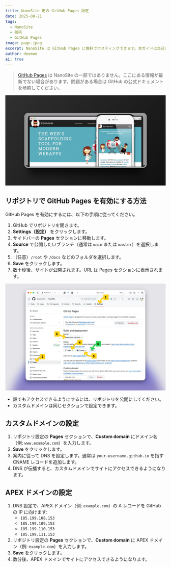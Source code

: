 ```yaml
---
title: NanoSite 用の GitHub Pages 設定
date: 2025-08-21
tags:
  - NanoSite
  - 技術
  - GitHub Pages
image: page.jpeg
excerpt: NanoSite は GitHub Pages に無料でホスティングできます。本ガイドは自己完結の参考情報ですが、最新で正確な情報は常に GitHub の公式ドキュメントを参照してください。
author: deemoe
ai: true
---
```


> [GitHub Pages](https://pages.github.com) は NanoSite の一部ではありません。ここにある情報が最新でない場合があります。問題がある場合は GitHub の公式ドキュメントを参照してください。

![page](page.jpeg)

## リポジトリで GitHub Pages を有効にする方法

GitHub Pages を有効にするには、以下の手順に従ってください。

1. GitHub でリポジトリを開きます。
2. **Settings（設定）** をクリックします。
3. サイドバーの **Pages** セクションに移動します。
4. **Source** で公開したいブランチ（通常は `main` または `master`）を選択します。
5. （任意）`/root` や `/docs` などのフォルダを選択します。
6. **Save** をクリックします。
7. 数十秒後、サイトが公開されます。URL は Pages セクションに表示されます。

![step](step.jpeg)

- 誰でもアクセスできるようにするには、リポジトリを公開にしてください。
- カスタムドメインは同じセクションで設定できます。

## カスタムドメインの設定

1. リポジトリ設定の **Pages** セクションで、**Custom domain** にドメイン名（例: `www.example.com`）を入力します。
2. **Save** をクリックします。
3. 案内に従って DNS を設定します。通常は `your-username.github.io` を指す CNAME レコードを追加します。
4. DNS が伝播すると、カスタムドメインでサイトにアクセスできるようになります。

## APEX ドメインの設定

1. DNS 設定で、APEX ドメイン（例: `example.com`）の A レコードを GitHub の IP に向けます:
   - `185.199.108.153`
   - `185.199.109.153`
   - `185.199.110.153`
   - `185.199.111.153`
2. リポジトリ設定の **Pages** セクションで、**Custom domain** に APEX ドメイン（例: `example.com`）を入力します。
3. **Save** をクリックします。
4. 数分後、APEX ドメインでサイトにアクセスできるようになります。
